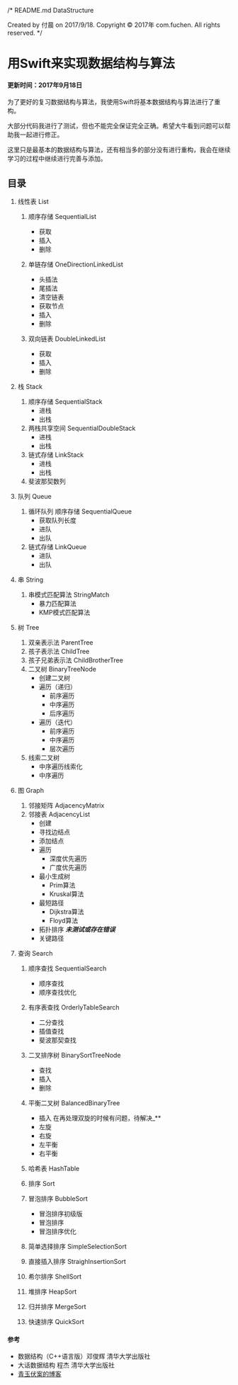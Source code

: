 /* 
  README.md
  DataStructure

  Created by 付晨 on 2017/9/18.
  Copyright © 2017年 com.fuchen. All rights reserved.
*/

# 用Swift来实现数据结构与算法 

#### 更新时间：2017年9月18日

为了更好的复习数据结构与算法，我使用Swift将基本数据结构与算法进行了重构。

大部分代码我进行了测试，但也不能完全保证完全正确。希望大牛看到问题可以帮助我一起进行修正。

这里只是最基本的数据结构与算法，还有相当多的部分没有进行重构，我会在继续学习的过程中继续进行完善与添加。

## 目录

1. 线性表 List

   1. 顺序存储 SequentialList

      + 获取
      - 插入
      - 删除

   2. 单链存储 OneDirectionLinkedList

      + 头插法
      + 尾插法
      + 清空链表
      + 获取节点
      + 插入
      + 删除

   3. 双向链表 DoubleLinkedList

      + 获取
      + 插入
      + 删除

2. 栈 Stack

   1. 顺序存储 SequentialStack
      + 进栈
      + 出栈
   2. 两栈共享空间 SequentialDoubleStack
      + 进栈
      + 出栈
   3. 链式存储 LinkStack
      + 进栈
      + 出栈
   4. 斐波那契数列

3. 队列 Queue

   1. 循环队列 顺序存储 SequentialQueue
      + 获取队列长度
      + 进队
      + 出队
   2. 链式存储 LinkQueue
      + 进队
      + 出队

4. 串 String

   1. 串模式匹配算法 StringMatch
      + 暴力匹配算法
      + KMP模式匹配算法

5. 树 Tree

   1. 双亲表示法  ParentTree
   2. 孩子表示法  ChildTree
   3. 孩子兄弟表示法 ChildBrotherTree
   4. 二叉树 BinaryTreeNode
      + 创建二叉树
      + 遍历（递归）
        + 前序遍历
        + 中序遍历
        + 后序遍历
      + 遍历（迭代）
        + 前序遍历
        + 中序遍历
        + 层次遍历
   5. 线索二叉树
      + 中序遍历线索化
      + 中序遍历

6. 图 Graph

   1. 邻接矩阵 AdjacencyMatrix
   2. 邻接表 AdjacencyList
      + 创建
      + 寻找边结点
      + 添加结点
      + 遍历
        + 深度优先遍历
        + 广度优先遍历
      + 最小生成树
        + Prim算法
        + Kruskal算法
      + 最短路径
        + Dijkstra算法
        + Floyd算法
      + 拓扑排序  **_未测试或存在错误_**
      + 关键路径

7. 查询 Search

   1. 顺序查找 SequentialSearch

      + 顺序查找 
      + 顺序查找优化

   2. 有序表查找 OrderlyTableSearch

      + 二分查找
      + 插值查找
      + 斐波那契查找

   3. 二叉排序树 BinarySortTreeNode

      + 查找
      + 插入
      + 删除

   4. 平衡二叉树 BalancedBinaryTree

      + 插入   在再处理双旋的时候有问题，待解决_**
      + 左旋
      + 右旋
      + 左平衡
      + 右平衡

   5. 哈希表 HashTable

   6. 排序 Sort

   1. 冒泡排序 BubbleSort

      + 冒泡排序初级版
      + 冒泡排序
      + 冒泡排序优化

   7. 简单选择排序 SimpleSelectionSort

   3. 直接插入排序 StraighInsertionSort

   4. 希尔排序 ShellSort

   5. 堆排序 HeapSort

   6. 归并排序 MergeSort

   7. 快速排序 QuickSort

#### 参考

+ 数据结构（C++语言版）邓俊辉 清华大学出版社
+ 大话数据结构 程杰 清华大学出版社
+ [青玉伏案的博客](http://www.cnblogs.com/ludashi/)
